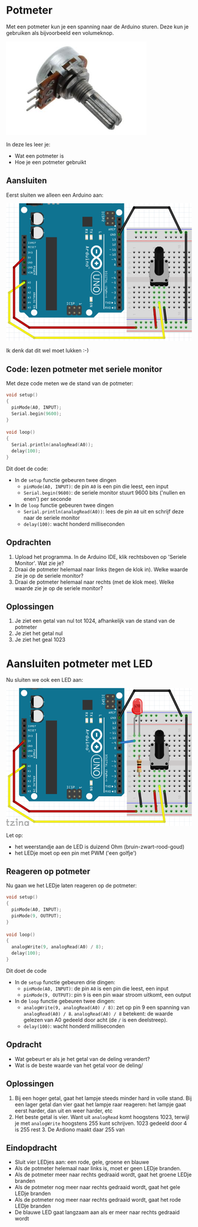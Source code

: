 # Potmeter

Met een potmeter kun je een spanning naar de Arduino sturen.
Deze kun je gebruiken als bijvoorbeeld een volumeknop.

![Een potmeter](Potmeter_potmeter.jpg)

In deze les leer je:

- Wat een potmeter is
- Hoe je een potmeter gebruikt

## Aansluiten

Eerst sluiten we alleen een Arduino aan:

![Potmeter aansluiten](Potmeter_potmeter.png)

Ik denk dat dit wel moet lukken :-)

## Code: lezen potmeter met seriele monitor

Met deze code meten we de stand van de potmeter:

```c++
void setup() 
{
  pinMode(A0, INPUT);
  Serial.begin(9600);
}

void loop()
{
  Serial.println(analogRead(A0));
  delay(100);
}
```

Dit doet de code:

- In de `setup` functie gebeuren twee dingen
    - `pinMode(A0, INPUT)`: de pin `A0` is een pin die leest, een input
    - `Serial.begin(9600)`: de seriele monitor stuurt 9600 bits ('nullen en enen') per seconde
- In de `loop` functie gebeuren twee dingen
    - `Serial.println(analogRead(A0))`: lees de pin `A0` uit en schrijf deze naar de seriele monitor
    - `delay(100)`: wacht honderd milliseconden

## Opdrachten

 1. Upload het programma. In de Arduino IDE, klik rechtsboven op 'Seriele Monitor'. Wat zie je?
 2. Draai de potmeter helemaal naar links (tegen de klok in). Welke waarde zie je op de seriele monitor?
 3. Draai de potmeter helemaal naar rechts (met de klok mee). Welke waarde zie je op de seriele monitor?

## Oplossingen

 1. Je ziet een getal van nul tot 1024, afhankelijk van de stand van de potmeter
 2. Je ziet het getal nul
 3. Je ziet het geal 1023

# Aansluiten potmeter met LED

Nu sluiten we ook een LED aan:

![Potmeter met LED](Potmeter_potmeter_en_led.png)

Let op:

- het weerstandje aan de LED is duizend Ohm (bruin-zwart-rood-goud)
- het LEDje moet op een pin met PWM ('een golfje')

## Reageren op potmeter

Nu gaan we het LEDje laten reageren op de potmeter:

```c++
void setup() 
{
  pinMode(A0, INPUT);
  pinMode(9, OUTPUT);
}

void loop()
{
  analogWrite(9, analogRead(A0) / 8);
  delay(100);
}
```

Dit doet de code

- In de `setup` functie gebeuren drie dingen:
    - `pinMode(A0, INPUT)`: de pin `A0` is een pin die leest, een input
    - `pinMode(9, OUTPUT)`: pin `9` is een pin waar stroom uitkomt, een output
- In de `loop` functie gebeuren twee dingen:
    - `analogWrite(9, analogRead(A0) / 8)`: zet op pin 9 een spanning van
     `analogRead(A0) / 8`. `analogRead(A0) / 8` betekent: de waarde gelezen van A0
     gedeeld door acht (de `/` is een deelstreep).
    - `delay(100)`: wacht honderd milliseconden

## Opdracht

- Wat gebeurt er als je het getal van de deling verandert?
- Wat is de beste waarde van het getal voor de deling/

## Oplossingen

 1. Bij een hoger getal, gaat het lampje steeds minder hard in volle stand.
    Bij een lager getal dan vier gaat het lampje raar reageren: het lampje gaat eerst harder,
    dan uit en weer harder, etc
 2. Het beste getal is vier. Want uit `analogRead` komt hoogstens 1023, terwijl je met `analogWrite`
    hoogstens 255 kunt schrijven. 1023 gedeeld door 4 is 255 rest 3. De Ardiono maakt daar 255 van

## Eindopdracht

- Sluit vier LEDjes aan: een rode, gele, groene en blauwe
- Als de potmeter helemaal naar links is, moet er geen LEDje branden.
- Als de potmeter meer naar rechts gedraaid wordt, gaat het groene LEDje branden
- Als de potmeter nog meer naar rechts gedraaid wordt, gaat het gele LEDje branden
- Als de potmeter nog meer naar rechts gedraaid wordt, gaat het rode LEDje branden
- De blauwe LED gaat langzaam aan als er meer naar rechts gedraaid wordt
